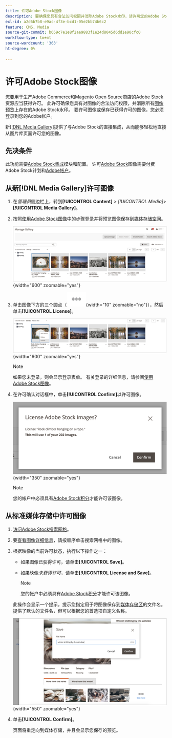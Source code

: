 ```yaml
---
title: 许可Adobe Stock图像
description: 要确保您具有合法访问权限并消除Adobe Stock水印，请许可您的Adobe Stock图像。
exl-id: a2d6b7b8-e9ac-4f3e-bcd1-05e2bb74b6c2
feature: CMS, Media
source-git-commit: b659c7e1e8f2ae9883f1e24d8045d6dd1e90cfc0
workflow-type: tm+mt
source-wordcount: '363'
ht-degree: 0%

---
```


# 许可Adobe Stock图像

您要用于生产Adobe Commerce和Magento Open Source商店的Adobe Stock资源应当获得许可。 此许可确保您具有对图像的合法访问权限，并消除所有[图像预览][save-preview]上存在的Adobe Stock水印。 要许可图像或保存已获得许可的图像，您必须登录到您的Adobe帐户。

新[[!DNL Media Gallery]](media-gallery.md)提供了与Adobe Stock的直接集成，从而能够轻松地直接从图片库页面许可您的图像。

## 先决条件

此功能需要[Adobe Stock集成][adobe-stock-integration]模块和配置。 许可[Adobe Stock][adobe-stock]图像需要付费Adobe Stock计划和[Adobe帐户][adobe-signin]。

## 从新[!DNL Media Gallery]许可图像

1. 在&#x200B;_管理员_&#x200B;侧边栏上，转到&#x200B;**[!UICONTROL Content]** > _[!UICONTROL Media]_>**[!UICONTROL Media Gallery]**。

1. 按照[使用Adobe Stock图像][using-adobe-stock]中的步骤登录并将预览图像保存到[媒体存储空间][media-storage]。

   ![已保存预览图像](./assets/adobe-stock-gallery-unlicensed.png){width="600" zoomable="yes"}

1. 单击图像下方的三个圆点（![资产菜单图标](./assets/media-gallery-asset-menu-icon.png){width="10" zoomable="no"}），然后单击&#x200B;**[!UICONTROL License]**。

   ![Adobe Stock图像操作](./assets/adobe-stock-gallery-image-actions.png){width="600" zoomable="yes"}

   >[!NOTE]
   >
   >如果您未登录，则会显示登录表单。 有关登录的详细信息，请参阅[使用Adobe Stock图像][using-adobe-stock]。

1. 在许可确认对话框中，单击&#x200B;**[!UICONTROL Confirm]**&#x200B;以许可图像。

   ![许可证确认](./assets/adobe-stock-gallery-license-confirm.png){width="350" zoomable="yes"}

   >[!NOTE]
   >
   >您的帐户中必须具有[Adobe Stock积分][stock-credits]才能许可该图像。

## 从标准媒体存储中许可图像

1. [访问Adobe Stock搜索网格][access-search]。

1. 要[查看图像详细信息][view-details]，请按顺序单击搜索网格中的图像。

1. 根据映像的当前许可状态，执行以下操作之一：

   - 如果图像已获得许可，请单击&#x200B;**[!UICONTROL Save]**。

   - 如果映像&#x200B;_未获得许可_，请单击&#x200B;**[!UICONTROL License and Save]**。

     >[!NOTE]
     >
     >您的帐户中必须具有[Adobe Stock积分][stock-credits]才能许可该图像。

   此操作会显示一个提示，提示您指定用于将图像保存到[媒体存储区][media-storage]的文件名。 提供了默认的文件名，但可以根据您的首选项自定义名称。

   ![保存Adobe Stock许可图像](./assets/adobe-stock-save-licensed.png){width="550" zoomable="yes"}

1. 单击&#x200B;**[!UICONTROL Confirm]**。

   页面将重定向到媒体存储，并且会显示您保存的预览。

[adobe-stock-integration]: adobe-stock.md
[media-storage]: media-storage.md
[using-adobe-stock]: adobe-stock-manage.md
[save-preview]: adobe-stock-save-preview.md
[access-search]: adobe-stock-manage.md#access-the-adobe-stock-search-grid
[view-details]: adobe-stock-manage.md#view-image-details
[stock-credits]: https://helpx.adobe.com/stock/help/credit-packs.html
[adobe-stock]: https://stock.adobe.com
[adobe-signin]: https://helpx.adobe.com/manage-account/using/access-adobe-id-account.html

